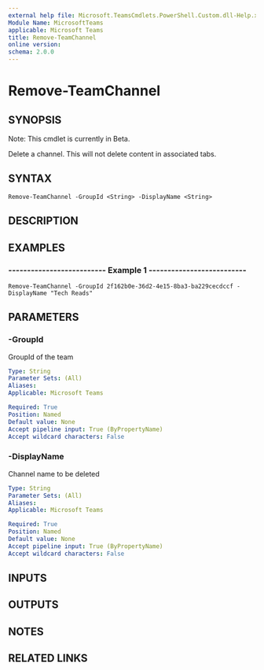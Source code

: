 ```yaml
---
external help file: Microsoft.TeamsCmdlets.PowerShell.Custom.dll-Help.xml
Module Name: MicrosoftTeams
applicable: Microsoft Teams
title: Remove-TeamChannel
online version: 
schema: 2.0.0
---
```


# Remove-TeamChannel

## SYNOPSIS
Note: This cmdlet is currently in Beta.

Delete a channel.
This will not delete content in associated tabs.

## SYNTAX

```
Remove-TeamChannel -GroupId <String> -DisplayName <String>
```

## DESCRIPTION

## EXAMPLES

### --------------------------  Example 1  --------------------------
```
Remove-TeamChannel -GroupId 2f162b0e-36d2-4e15-8ba3-ba229cecdccf -DisplayName "Tech Reads"
```

## PARAMETERS

### -GroupId
GroupId of the team

```yaml
Type: String
Parameter Sets: (All)
Aliases:
Applicable: Microsoft Teams

Required: True
Position: Named
Default value: None
Accept pipeline input: True (ByPropertyName)
Accept wildcard characters: False
```

### -DisplayName
Channel name to be deleted

```yaml
Type: String
Parameter Sets: (All)
Aliases:
Applicable: Microsoft Teams

Required: True
Position: Named
Default value: None
Accept pipeline input: True (ByPropertyName)
Accept wildcard characters: False
```

## INPUTS

## OUTPUTS

## NOTES

## RELATED LINKS

